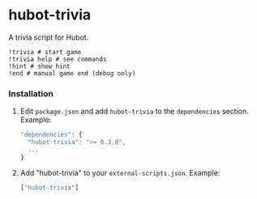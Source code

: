 # hubot-trivia

A trivia script for Hubot.

    !trivia # start game
    !trivia help # see commands
    !hint # show hint
    !end # manual game end (debug only)
    
### Installation

1. Edit `package.json` and add `hubot-trivia` to the `dependencies` section. Example:


    ```javascript    
    "dependencies": {
      "hubot-trivia": ">= 0.3.0",
      ...
    }
    ```   
        

2. Add "hubot-trivia" to your `external-scripts.json`. Example:

    ```javascript
    ["hubot-trivia"]
    ```
